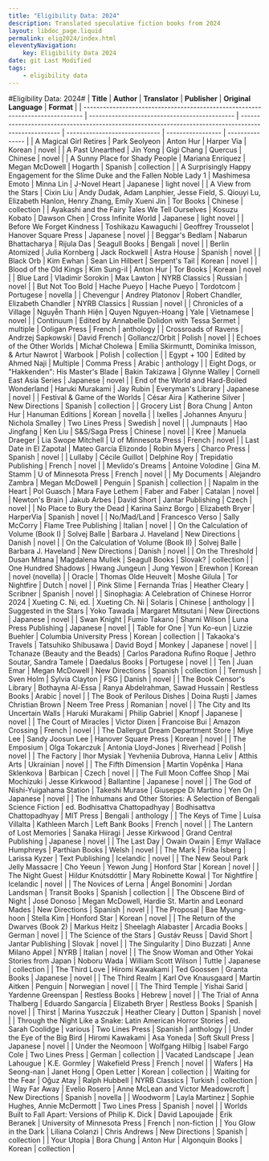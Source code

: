 ```yaml
---
title: "Eligibility Data: 2024"
description: Translated speculative fiction books from 2024
layout: libdoc_page.liquid
permalink: elig2024/index.html
eleventyNavigation:
    key: Eligibility Data 2024
date: git Last Modified
tags:
    - eligibility data
---
```


 #Eligibility Data: 2024# 
| **Title**                                                                          | **Author**                                        | **Translator**                                                                                           | **Publisher**                     | **Original Language** | **Format**          |
| ------------------------------------------------------------------------------ | --------------------------------------------- | ---------------------------------------------------------------------------------------------------- | ----------------------------- | ----------------- | --------------- |
| A Magical Girl Retires                                                         | Park Seolyeon                                 | Anton Hur                                                                                            | Harper Via                    | Korean            | novel           |
| A Past Unearthed                                                               | Jin Yong                                      | Gigi Chang                                                                                           | Quercus                       | Chinese           | novel           |
| A Sunny Place for Shady People                                                 | Mariana Enriquez                              | Megan McDowell                                                                                       | Hogarth                       | Spanish           | collection      |
| A Surprisingly Happy Engagement for the Slime Duke and the Fallen Noble Lady 1 | Mashimesa Emoto                               | Minna Lin                                                                                            | J-Novel Heart                 | Japanese          | light novel     |
| A View from the Stars                                                          | Cixin Liu                                     | Andy Dudak, Adam Lanphier, Jesse Field, S. Qiouyi Lu, Elizabeth Hanlon, Henry Zhang, Emily Xueni Jin | Tor Books                     | Chinese           | collection      |
| Ayakashi and the Fairy Tales We Tell Ourselves                                 | Kosuzu Kobato                                 | Dawson Chen                                                                                          | Cross Infinite World          | Japanese          | light novel     |
| Before We Forget Kindness                                                      | Toshikazu Kawaguchi                           | Geoffrey Trousselot                                                                                  | Hanover Square Press          | Japanese          | novel           |
| Beggar's Bedlam                                                                | Nabarun Bhattacharya                          | Rijula Das                                                                                           | Seagull Books                 | Bengali           | novel           |
| Berlin Atomized                                                                | Julia Kornberg                                | Jack Rockwell                                                                                        | Astra House                   | Spanish           | novel           |
| Black Orb                                                                      | Kim Ewhan                                     | Sean Lin Hilbert                                                                                     | Serpent's Tail                | Korean            | novel           |
| Blood of the Old Kings                                                         | Kim Sung-il                                   | Anton Hur                                                                                            | Tor Books                     | Korean            | novel           |
| Blue Lard                                                                      | Vladimir Sorokin                              | Max Lawton                                                                                           | NYRB Classics                 | Russian           | novel           |
| But Not Too Bold                                                               | Hache Pueyo                                   | Hache Pueyo                                                                                          | Tordotcom                     | Portugese         | novella         |
| Chevengur                                                                      | Andrey Platonov                               | Robert Chandler, Elizabeth Chandler                                                                  | NYRB Classics                 | Russian           | novel           |
| Chronicles of a Village                                                        | Nguyễn Thanh Hiện                           | Quyen Nguyen-Hoang                                                                                   | Yale                          | Vietnamese        | novel           |
| Continuum                                                                      | Edited by Annabelle Dolidon with Tessa Sermet | multiple                                                                                             | Ooligan Press                 | French            | anthology       |
| Crossroads of Ravens                                                           | Andrzej Sapkowski                             | David French                                                                                         | Gollancz/Orbit                | Polish            | novel           |
| Echoes of the Other Worlds                                                     | Michał Cholewa                                | Emilia Skirmuntt, Dominika Imisson, & Artur Nawrot                                                   | Warbook                       | Polish            | collection      |
| Egypt + 100                                                                    | Edited by Ahmed Naji                          | Multiple                                                                                             | Comma Press                   | Arabic            | anthology       |
| Eight Dogs, or "Hakkenden": His Master's Blade                                 | Bakin Takizawa                                | Glynne Walley                                                                                        | Cornell East Asia Series      | Japanese          | novel           |
| End of the World and Hard-Boiled Wonderland                                    | Haruki Murakami                               | Jay Rubin                                                                                            | Everyman's Library            | Japanese          | novel           |
| Festival & Game of the Worlds                                                  | César Aira                                    | Katherine Silver                                                                                     | New Directions                | Spanish           | collection      |
| Grocery List                                                                   | Bora Chung                                    | Anton Hur                                                                                            | Hanuman Editions              | Korean            | novella         |
| Ixelles                                                                        | Johannes Anyuru                               | Nichola Smalley                                                                                      | Two Lines Press               | Swedish           | novel           |
| Jumpnauts                                                                      | Hao Jingfang                                  | Ken Liu                                                                                              | S&S/Saga Press                | Chinese           | novel           |
| Kree                                                                           | Manuela Draeger                               | Lia Swope Mitchell                                                                                   | U of Minnesota Press          | French            | novel           |
| Last Date in El Zapotal                                                        | Mateo García Elizondo                         | Robin Myers                                                                                          | Charco Press                  | Spanish           | novel           |
| Lullaby                                                                        | Cécile Guillot                                | Delphine Roy                                                                                         | Trepidatio Publishing         | French            | novel           |
| Mevlido's Dreams                                                               | Antoine Volodine                              | Gina M. Stamm                                                                                        | U of Minnesota Press          | French            | novel           |
| My Documents                                                                   | Alejandro Zambra                              | Megan McDowell                                                                                       | Penguin                       | Spanish           | collection      |
| Napalm in the Heart                                                            | Pol Guasch                                    | Mara Faye Lethem                                                                                     | Faber and Faber               | Catalan           | novel           |
| Newton's Brain                                                                 | Jakub Arbes                                   | David Short                                                                                          | Jantar Publishing             | Czech             | novel           |
| No Place to Bury the Dead                                                      | Karina Sainz Borgo                            | Elizabeth Bryer                                                                                      | HarperVia                     | Spanish           | novel           |
| No/Mad/Land                                                                    | Francesco Verso                               | Sally McCorry                                                                                        | Flame Tree Publishing         | Italian           | novel           |
| On the Calculation of Volume (Book I)                                          | Solvej Balle                                  | Barbara J. Haveland                                                                                  | New Directions                | Danish            | novel           |
| On the Calculation of Volume (Book II)                                         | Solvej Balle                                  | Barbara J. Haveland                                                                                  | New Directions                | Danish            | novel           |
| On the Threshold                                                               | Dusan Mitana                                  | Magdalena Mullek                                                                                     | Seagull Books                 | Slovak?           | collection      |
| One Hundred Shadows                                                            | Hwang Jungeun                                 | Jung Yewon                                                                                           | Erewhon                       | Korean            | novel (novella) |
| Oracle                                                                         | Thomas Olde Heuvelt                           | Moshe Gilula                                                                                         | Tor Nightfire                 | Dutch             | novel           |
| Pink Slime                                                                     | Fernanda Trías                                | Heather Cleary                                                                                       | Scribner                      | Spanish           | novel           |
| Sinophagia: A Celebration of Chinese Horror 2024                               | Xueting C. Ni, ed.                            | Xueting Ch. Ni                                                                                       | Solaris                       | Chinese           | anthology       |
| Suggested in the Stars                                                         | Yoko Tawada                                   | Margaret Mitsutani                                                                                   | New Directions                | Japanese          | novel           |
| Swan Knight                                                                    | Fumio Takano                                  | Sharni Wilson                                                                                        | Luna Press Publishing         | Japanese          | novel           |
| Table for One                                                                  | Yun Ko-eun                                    | Lizzie Buehler                                                                                       | Columbia University Press     | Korean            | collection      |
| Takaoka's Travels                                                              | Tatsuhiko Shibusawa                           | David Boyd                                                                                           | Monkey                        | Japanese          | novel           |
| Tchanaze (Beauty and the Beads)                                                | Carlos Paradona Rufino Roque                  | Jethro Soutar, Sandra Tamele                                                                         | Daedalus Books                | Portugese         | novel           |
| Ten                                                                            | Juan Emar                                     | Megan McDowell                                                                                       | New Directions                | Spanish           | collection      |
| Termush                                                                        | Sven Holm                                     | Sylvia Clayton                                                                                       | FSG                           | Danish            | novel           |
| The Book Censor's Library                                                      | Bothayna Al-Essa                              | Ranya Abdelrahman, Sawad Hussain                                                                     | Restless Books                | Arabic            | novel           |
| The Book of Perilous Dishes                                                    | Doina Ruști                                   | James Christian Brown                                                                                | Neem Tree Press               | Romanian          | novel           |
| The City and Its Uncertain Walls                                               | Haruki Murakami                               | Philip Gabriel                                                                                       | Knopf                         | Japanese          | novel           |
| The Court of Miracles                                                          | Victor Dixen                                  | Francoise Bui                                                                                        | Amazon Crossing               | French            | novel           |
| The Dallergut Dream Department Store                                           | Miye Lee                                      | Sandy Joosun Lee                                                                                     | Hanover Square Press          | Korean            | novel           |
| The Emposium                                                                   | Olga Tokarczuk                                | Antonia Lloyd-Jones                                                                                  | Riverhead                     | Polish            | novel           |
| The Factory                                                                    | Ihor Mysiak                                   | Yevheniia Dubrova, Hanna Leliv                                                                       | Atthis Arts                   | Ukrainian         | novel           |
| The Fifth Dimension                                                            | Martin Vopěnka                                | Hana Sklenkova                                                                                       | Barbican                      | Czech             | novel           |
| The Full Moon Coffee Shop                                                      | Mai Mochizuki                                 | Jesse Kirkwood                                                                                       | Ballantine                    | Japanese          | novel           |
| The God of Nishi-Yuigahama Station                                             | Takeshi Murase                                | Giuseppe Di Martino                                                                                  | Yen On                        | Japanese          | novel           |
| The Inhumans and Other Stories: A Selection of Bengali Science Fiction         | ed. Bodhisattva Chattopadhyay                 | Bodhisattva Chattopadhyay                                                                            | MIT Press                     | Bengali           | anthology       |
| The Keys of Time                                                               | Luísa Villalta                                | Kathleen March                                                                                       | Left Bank Books               | French            | novel           |
| The Lantern of Lost Memories                                                   | Sanaka Hiiragi                                | Jesse Kirkwood                                                                                       | Grand Central Publishing      | Japanese          | novel           |
| The Last Day                                                                   | Owain Owain                                   | Emyr Wallace Humphreys                                                                               | Parthian Books                | Welsh             | novel           |
| The Mark                                                                       | Fríða Ísberg                                  | Larissa Kyzer                                                                                        | Text Publishing               | Icelandic         | novel           |
| The New Seoul Park Jelly Massacre                                              | Cho Yeeun                                     | Yewon Jung                                                                                           | Honford Star                  | Korean            | novel           |
| The Night Guest                                                                | Hildur Knútsdóttir                            | Mary Robinette Kowal                                                                                 | Tor Nightfire                 | Icelandic         | novel           |
| The Novices of Lerna                                                           | Ángel Bonomini                                | Jordan Landsman                                                                                      | Transit Books                 | Spanish           | collection      |
| The Obscene Bird of Night                                                      | José Donoso                                   | Megan McDowell, Hardie St. Martin and Leonard Mades                                                  | New Directions                | Spanish           | novel           |
| The Proposal                                                                   | Bae Myung-hoon                                | Stella Kim                                                                                           | Honford Star                  | Korean            | novel           |
| The Return of the Dwarves (Book 2)                                             | Markus Heitz                                  | Sheelagh Alabaster                                                                                   | Arcadia Books                 | German            | novel           |
| The Science of the Stars                                                       | Gustáv Reuss                                  | David Short                                                                                          | Jantar Publishing             | Slovak            | novel           |
| The Singularity                                                                | Dino Buzzati                                  | Anne Milano Appel                                                                                    | NYRB                          | Italian           | novel           |
| The Snow Woman and Other Yokai Stories from Japan                              | Noboru Wada                                   | William Scott Wilson                                                                                 | Tuttle                        | Japanese          | collection      |
| The Third Love                                                                 | Hiromi Kawakami                               | Ted Goossen                                                                                          | Granta Books                  | Japanese          | novel           |
| The Third Realm                                                                | Karl Ove Knausgaard                           | Martin Aitken                                                                                        | Penguin                       | Norwegian         | novel           |
| The Third Temple                                                               | Yishai Sarid                                  | Yardenne Greenspan                                                                                   | Restless Books                | Hebrew            | novel           |
| The Trial of Anna Thalberg                                                     | Eduardo Sangarcía                             | Elizabeth Bryer                                                                                      | Restless Books                | Spanish           | novel           |
| Thirst                                                                         | Marina Yuszczuk                               | Heather Cleary                                                                                       | Dutton                        | Spanish           | novel           |
| Through the Night Like a Snake: Latin American Horror Stories                  | ed. Sarah Coolidge                            | various                                                                                              | Two Lines Press               | Spanish           | anthology       |
| Under the Eye of the Big Bird                                                  | Hiromi Kawakami                               | Asa Yoneda                                                                                           | Soft Skull Press              | Japanese          | novel           |
| Under the Neomoon                                                              | Wolfgang Hilbig                               | Isabel Fargo Cole                                                                                    | Two Lines Press               | German            | collection      |
| Vacated Landscape                                                              | Jean Lahougue                                 | K.E. Gormley                                                                                         | Wakefield Press               | French            | novel           |
| Wafers                                                                         | Ha Seong-nan                                  | Janet Hong                                                                                           | Open Letter                   | Korean            | collection      |
| Waiting for the Fear                                                           | Oğuz Atay                                     | Ralph Hubbell                                                                                        | NYRB Classics                 | Turkish           | collection      |
| Way Far Away                                                                   | Evelio Rosero                                 | Anne McLean and Victor Meadowcroft                                                                   | New Directions                | Spanish           | novella         |
| Woodworm                                                                       | Layla Martinez                                | Sophie Hughes, Annie McDermott                                                                       | Two Lines Press               | Spanish           | novel           |
| Worlds Built to Fall Apart: Versions of Philip K. Dick                         | David Lapoujade                               | Erik Beranek                                                                                         | University of Minnesota Press | French            | non-fiction     |
| You Glow in the Dark                                                           | Liliana Colanzi                               | Chris Andrews                                                                                        | New Directions                | Spanish           | collection      |
| Your Utopia                                                                    | Bora Chung                                    | Anton Hur                                                                                            | Algonquin Books               | Korean            | collection      |
